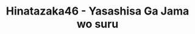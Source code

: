 ---
layout: videojs
title: Hinatazaka46 - Yasashisa Ga Jama wo suru
category: mv
description: >+
    From Hinatazaka46's 2nd single "Do Re Mi So La Si Do"

    Release Date: July 17, 2019

    Translation by @sasori39883522
id: NVC8HoATDSJo
lang: en
subtitles: Hinatazaka46 - Yasashisa Ga Jama wo suru Full ver.en.vtt
video_url: https://youtu.be/fCTDsmVJNsI
thumbnail: https://i.ytimg.com/vi/fCTDsmVJNsI/hqdefault.jpg
hinatrivia: https://x.com/hinatacampaign/status/1888092160966221922
upload_date: 2019-07-17
---